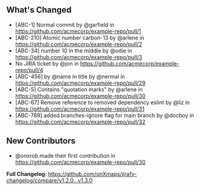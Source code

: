 ## What's Changed
* [ABC-1] Normal commit by @garfield in https://github.com/acmecorp/example-repo/pull/1
* [ABC-210] Atomic number carbon-13 by @arlene in https://github.com/acmecorp/example-repo/pull/2
* [ABC-34] number 10 in the middle by @odie in https://github.com/acmecorp/example-repo/pull/3
* No JIRA ticket by @jon in https://github.com/acmecorp/example-repo/pull/4
* [ABC-456] by @name in title by @nermal in https://github.com/acmecorp/example-repo/pull/29
* [ABC-5] Contains "quotation marks" by @arlene in https://github.com/acmecorp/example-repo/pull/30
* [ABC-67] Remove reference to removed dependency eslint by @liz in https://github.com/acmecorp/example-repo/pull/31
* [ABC-789] added branches-ignore flag for main branch by @docboy in https://github.com/acmecorp/example-repo/pull/32

## New Contributors
* @onxrob made their first contribution in https://github.com/acmecorp/example-repo/pull/30

**Full Changelog**: https://github.com/onXmaps/jirafy-changelog/compare/v1.2.0...v1.3.0